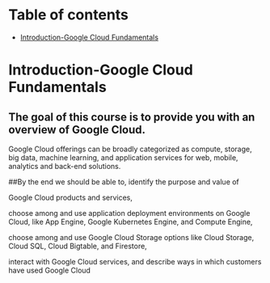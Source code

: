 # Table of contents
- [Introduction-Google Cloud Fundamentals](#Introduction-Google-Cloud-Fundamentals)

# Introduction-Google Cloud Fundamentals

## The goal of this course is to provide you with an overview of Google Cloud.

Google Cloud offerings can be broadly categorized as
compute,
storage,
big data,
machine learning, and
application services for web, mobile, analytics and back-end solutions.

##By the end we should be able to, identify the purpose and value of

Google Cloud products and services,

choose among and use application deployment environments on Google Cloud, like App Engine, Google Kubernetes Engine, and Compute Engine,

choose among and use Google Cloud Storage options like Cloud Storage, Cloud SQL, Cloud Bigtable, and Firestore,

interact with Google Cloud services, and describe ways in which customers have used Google Cloud
